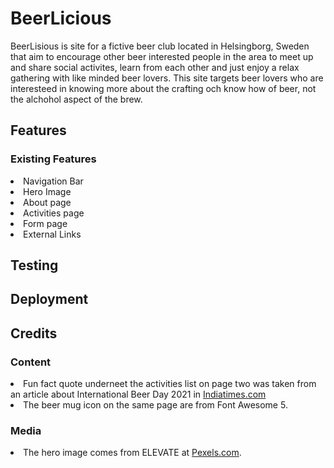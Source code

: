 # BeerLicious

BeerLisious is site for a fictive beer club located in Helsingborg, Sweden that aim to encourage other beer interested people in the area to meet up and share social activites, learn from each other and just enjoy a relax gathering with like minded beer lovers. This site targets beer lovers who are interesteed in knowing more about the crafting och know how of beer, not the alchohol aspect of the brew.

## Features

### Existing Features

<li> Navigation Bar
<li> Hero Image
<li> About page
<li> Activities page
<li> Form page
<li> External Links


## Testing

## Deployment

## Credits

### Content
<li> Fun fact quote underneet the activities list on page two was taken from an article about International Beer Day 2021 in <a href="https://www.indiatimes.com/trending/social-relevance/international-beer-day-facts-about-beer-546635.html">Indiatimes.com</a>
<li> The beer mug icon on the same page are from <a hraf="https://fontawesome.com">Font Awesome 5</a>.

### Media
<li> The hero image comes from ELEVATE at <a href="https://www.pexels.com/sv-se/foto/restaurang-man-hander-manniskor-1267360/">Pexels.com</a>.